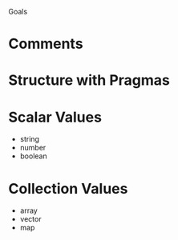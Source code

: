 Goals

# Comments

# Structure with Pragmas

# Scalar Values

- string
- number
- boolean

# Collection Values

- array
- vector
- map
